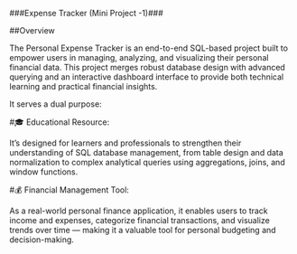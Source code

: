 ###Expense Tracker (Mini Project -1)###

##Overview

The Personal Expense Tracker is an end-to-end SQL-based project built to empower users in managing, analyzing, and visualizing their personal financial data. This project merges robust database design with advanced querying and an interactive dashboard interface to provide both technical learning and practical financial insights.

It serves a dual purpose:

#🎓 Educational Resource:

It’s designed for learners and professionals to strengthen their understanding of SQL database management, from table design and data normalization to complex analytical queries using aggregations, joins, and window functions.

#💰 Financial Management Tool:

As a real-world personal finance application, it enables users to track income and expenses, categorize financial transactions, and visualize trends over time — making it a valuable tool for personal budgeting and decision-making.
